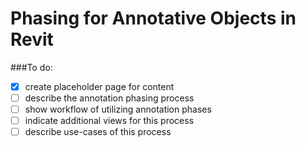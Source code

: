 # Phasing for Annotative Objects in Revit

###To do:

- [x] create placeholder page for content
- [ ] describe the annotation phasing process
- [ ] show workflow of utilizing annotation phases
- [ ] indicate additional views for this process
- [ ] describe use-cases of this process

